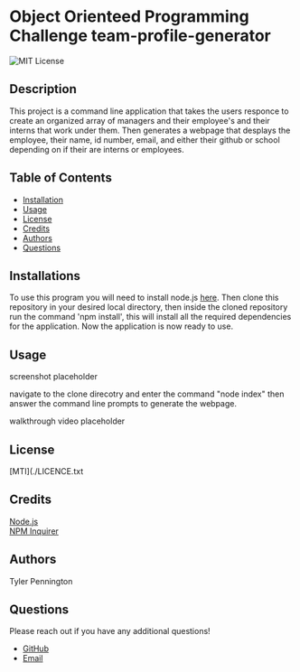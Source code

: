 # Object Orienteed Programming Challenge team-profile-generator

![MIT License](https://img.shields.io/badge/license-MIT-green)

## Description
This project is a command line application that takes the users responce to create an organized array of managers and their employee's and their interns that work under them.
Then generates a webpage that desplays the employee, their name, id number, email, and either their github or school depending on if their are interns or employees.

## Table of Contents
* [Installation](#installation)
* [Usage](#usage)
* [License](#license)
* [Credits](#credits)
* [Authors](#authors)
* [Questions](#questions)


## Installations
To use this program you will need to install node.js [here](https://nodejs.org/en/). 
Then clone this repository in your desired local directory, then inside the cloned repository run the command 'npm install', 
this will install all the required dependencies for the application. Now the application is now ready to use.

## Usage
screenshot placeholder

navigate to the clone direcotry and enter the command "node index" then answer the command line prompts to generate the webpage.

walkthrough video placeholder

## License

[MTI](./LICENCE.txt

## Credits

[Node.js](https://nodejs.org/en/)  
[NPM Inquirer](https://www.npmjs.com/package/inquirer#prompt)

## Authors

Tyler Pennington

## Questions

Please reach out if you have any additional questions!

* [GitHub](http://github.com/tcpenn)
* [Email](mailto:tcpenn1026@gmail.com)
